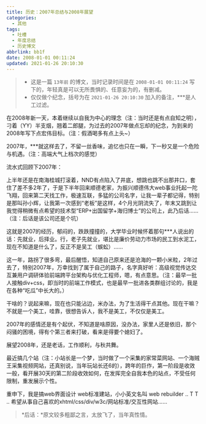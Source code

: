 ```yaml
---
title: 历史：2007年总结与2008年展望
categories:
  - 其他
tags:
  - 吐槽
  - 年度总结
  - 历史博文
abbrlink: bb1f
date: 2008-01-01 00:11:24
updated: 2021-01-26 20:10:30
---
```


> - 这是一篇 `13年前` 的博文，当时记录时间是在 `2008-01-01 00:11:24` 写下的，年轻真是可以无所畏惧的、任意妄为的，有删减。
> - 仅仅做个纪念，括号为在 `2021-01-26 20:10:30` 加入的备注，***是人工过滤。

在2008年新一天，本着继续以自我为中心的理念<span class="gray">（注：当时还是有点自知之明）</span>，刁着（YY）半支烟，翘着二郎腿，为过去的2007年做点忘却的纪念，为到来的2008年写下点宏伟目标。<span class="gray">（注：假酒喝多有点上头~）</span>

2007年，***就这样去了，不留一丝香味，追忆也只在一瞬，下一秒又是一个危险与机遇。<span class="gray">（注：高端大气上档次的感觉）</span>

流水式回顾下2007年：

上半年还是在南海桂城打滚着，NND有点陷入了井底，想跳也跳不出那井口，套住了差不多2年了，于是下半年回来顺德老家，为振兴顺德伟大web事业托起一陀飞翔，回来第二天找工作，极速互联，多猛的公司名字，让我一辈子都记得，特别是那叫孙小辉，让我第一次感到“老板”是这样，4个月光阴流失了，年末又跳到让我觉得稍微有点希望的技术型“ERP+出国留学+海归博士”的公司上，此乃后话……<span class="gray">（注：后话是该公司还是个坑）</span>

<!-- more -->

这就是2007的经历，郁闷的，跌跌撞撞的，大学毕业时候怀着那句***人说出的话：先就业，后择业。行，老子先就业，堪比是廉价劳动力市场的民工到水泥工，现在不知道是什么了，反正不是吴工（蜈蚣）……

这一年，路拐了很多弯，最后醒悟，知道自己原来还是沧海的一颗小米粒，2年过去了，特别2007年，万幸找到了属于自己的路子，名字真好听：高级视觉传达交互兼用户调研体验前端跨平台架构与优化工程师，嗯，有点意思。<span class="gray">（注：最早一批人接触div+css，即当时的前端工作模式，也是最早一批进各类群组讨论的，我是在各种“吃瓜”中长大的。）</span>

干啥的？说起来嘛，现在也只能沾边，米办法，为了生活得干点其他。现在干嘛？不就是一个美工，哇靠，很想告诉人，我不是美工，不仅仅是美工。

2007年的感情还是有个起伏，不知道是啥原因，没办法，家里人还是依旧，那个闷骚的困境，得有个第三者来打破，看来是得要个媳妇了。

展望2008年，还是老话，工作顺利，与秋共舞。

最近搞几个站<span class="gray">（注：小站长是一个梦，当时做了一个采集的家常菜网站、一个海贼王采集视频网站，还真别说，当年玩站长还6的）</span>，跨年的巨作，第一阶段是收效一般，看开展30天的第二阶段收效如何，在发挥完全自我本色的站点，不受任何限制，重发展示个性。

重申下，我是搞web界面设计 web标准建站，小小英文名叫 web rebuilder .. T T .. 希望从事自己喜欢的xhtml/css/div/w3c/网站标准/交互性网站……

> *后话：*原文较多粗鄙之言，太放飞了，当年真性情。
